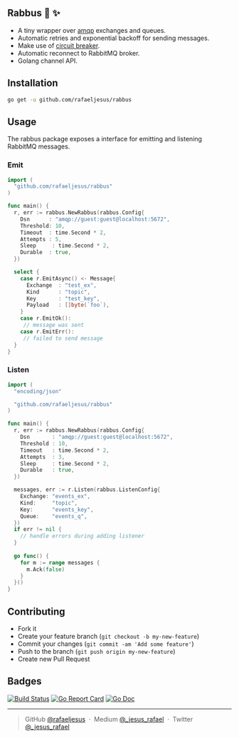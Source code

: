## Rabbus 🚌 ✨

* A tiny wrapper over [amqp](https://github.com/streadway/amqp) exchanges and queues.
* Automatic retries and exponential backoff for sending messages.
* Make use of [circuit breaker](https://github.com/rubyist/circuitbreaker).
* Automatic reconnect to RabbitMQ broker.
* Golang channel API.

## Installation
```bash
go get -u github.com/rafaeljesus/rabbus
```

## Usage
The rabbus package exposes a interface for emitting and listening RabbitMQ messages.

### Emit
```go
import (
  "github.com/rafaeljesus/rabbus"
)

func main() {
  r, err := rabbus.NewRabbus(rabbus.Config{
    Dsn      : "amqp://guest:guest@localhost:5672",
    Threshold: 10,
    Timeout  : time.Second * 2,
    Attempts : 5,
    Sleep     : time.Second * 2,
    Durable  : true,
  })

  select {
    case r.EmitAsync() <- Message{
      Exchange  : "test_ex",
      Kind      : "topic",
      Key       : "test_key",
      Payload   : []byte(`foo`),
    }
    case r.EmitOk():
     // message was sent
    case r.EmitErr():
     // failed to send message
  }
}
```

### Listen
```go
import (
  "encoding/json"

  "github.com/rafaeljesus/rabbus"
)

func main() {
  r, err := rabbus.NewRabbus(rabbus.Config{
    Dsn       : "amqp://guest:guest@localhost:5672",
    Threshold : 10,
    Timeout   : time.Second * 2,
    Attempts  : 3,
    Sleep     : time.Second * 2,
    Durable   : true,
  })

  messages, err := r.Listen(rabbus.ListenConfig{
    Exchange: "events_ex",
    Kind:     "topic",
    Key:      "events_key",
    Queue:    "events_q",
  })
  if err != nil {
    // handle errors during adding listener
  }
  
  go func() {
    for m := range messages {
      m.Ack(false)
    }
  }()
}
```

## Contributing
- Fork it
- Create your feature branch (`git checkout -b my-new-feature`)
- Commit your changes (`git commit -am 'Add some feature'`)
- Push to the branch (`git push origin my-new-feature`)
- Create new Pull Request

## Badges

[![Build Status](https://circleci.com/gh/rafaeljesus/rabbus.svg?style=svg)](https://circleci.com/gh/rafaeljesus/rabbus)
[![Go Report Card](https://goreportcard.com/badge/github.com/rafaeljesus/rabbus)](https://goreportcard.com/report/github.com/rafaeljesus/rabbus)
[![Go Doc](https://godoc.org/github.com/rafaeljesus/rabbus?status.svg)](https://godoc.org/github.com/rafaeljesus/rabbus)

---

> GitHub [@rafaeljesus](https://github.com/rafaeljesus) &nbsp;&middot;&nbsp;
> Medium [@_jesus_rafael](https://medium.com/@_jesus_rafael) &nbsp;&middot;&nbsp;
> Twitter [@_jesus_rafael](https://twitter.com/_jesus_rafael)
